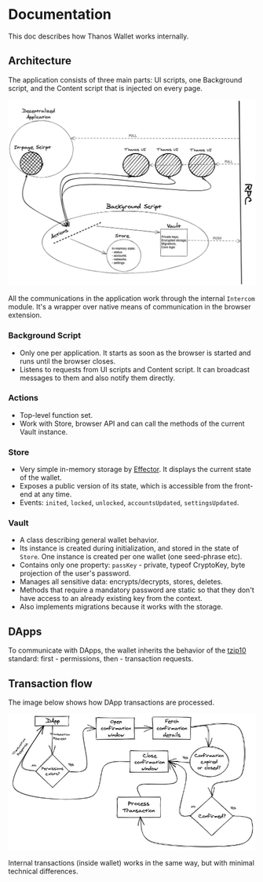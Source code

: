 # Documentation

This doc describes how Thanos Wallet works internally.

## Architecture

The application consists of three main parts: UI scripts, one Background script, and the Content script that is injected on every page.

![Highlevel architecture](highlevel-architecture.jpeg)

All the communications in the application work through the internal `Intercom` module. It's a wrapper over native means of communication in the browser extension.

### Background Script

- Only one per application. It starts as soon as the browser is started and runs until the browser closes.
- Listens to requests from UI scripts and Content script. It can broadcast messages to them and also notify them directly.

### Actions

- Top-level function set.
- Work with Store, browser API and can call the methods of the current Vault instance.

### Store

- Very simple in-memory storage by [Effector](https://github.com/zerobias/effector). It displays the current state of the wallet.
- Exposes a public version of its state, which is accessible from the front-end at any time.
- Events: `inited`, `locked`, `unlocked`, `accountsUpdated`, `settingsUpdated`.

### Vault

- A class describing general wallet behavior.
- Its instance is created during initialization, and stored in the state of `Store`. One instance is created per one wallet (one seed-phrase etc).
- Contains only one property: `passKey` - private, typeof CryptoKey, byte projection of the user's password.
- Manages all sensitive data: encrypts/decrypts, stores, deletes.
- Methods that require a mandatory password are static so that they don't have access to an already existing key from the context.
- Also implements migrations because it works with the storage.

## DApps

To communicate with DApps, the wallet inherits the behavior of the [tzip10](https://gitlab.com/tzip/tzip/-/blob/master/proposals/tzip-10/tzip-10.md) standard: first - permissions, then - transaction requests.

## Transaction flow

The image below shows how DApp transactions are processed.

![Transaction flow](transaction-flow.jpeg)

Internal transactions (inside wallet) works in the same way, but with minimal technical differences.
